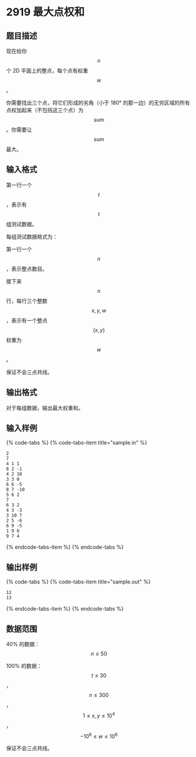 # 2919 最大点权和

## 题目描述

现在给你 $$n$$ 个 2D 平面上的整点，每个点有权重 $$w$$。

你需要找出三个点，将它们形成的劣角（小于 180° 的那一边）的无穷区域的所有点权加起来（不包括这三个点）为 $$\mathrm{sum}$$。你需要让 $$\mathrm{sum}$$ 最大。

## 输入格式

第一行一个 $$t$$，表示有 $$t$$ 组测试数据。

每组测试数据格式为：

第一行一个 $$n$$，表示整点数目。

接下来 $$n$$ 行，每行三个整数 $$x,\,y,\,w$$，表示有一个整点 $$(x,\,y)$$ 权重为 $$w$$。

保证不会三点共线。

## 输出格式

对于每组数据，输出最大权重和。

## 输入样例

{% code-tabs %}
{% code-tabs-item title="sample.in" %}
```text
2
7
4 1 1
8 2 -1
4 2 10
3 3 0
6 6 -5
8 7 -10
5 6 2
7
6 3 2
4 3 -3
3 10 7
2 5 -6
6 9 -5
1 9 6
9 7 4
```
{% endcode-tabs-item %}
{% endcode-tabs %}

## 输出样例

{% code-tabs %}
{% code-tabs-item title="sample.out" %}
```text
12
13
```
{% endcode-tabs-item %}
{% endcode-tabs %}

## 数据范围

40% 的数据：$$n \leq 50$$

100% 的数据：$$t \leq 30$$，$$n \leq 300$$，$$1 \leq x,\,y \leq 10^4$$，$$- 10^6 \leq w \leq 10^6$$

保证不会三点共线。

